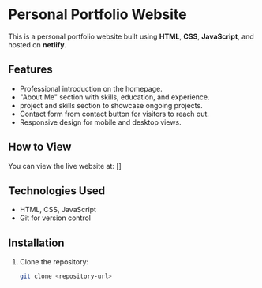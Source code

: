 # Personal Portfolio Website

This is a personal portfolio website built using **HTML**, **CSS**, **JavaScript**, and hosted on **netlify**.

## Features
- Professional introduction on the homepage.
- "About Me" section with skills, education, and experience.
- project and skills section to showcase ongoing projects.
- Contact form from contact button  for visitors to reach out.
- Responsive design for mobile and desktop views.

## How to View
You can view the live website at: []

## Technologies Used
- HTML, CSS, JavaScript
- Git for version control

## Installation
1. Clone the repository:
   ```bash
   git clone <repository-url>
